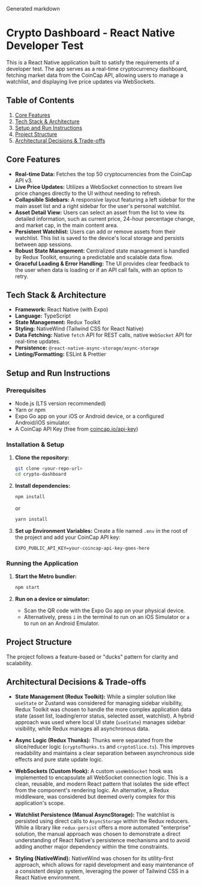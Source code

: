 Generated markdown
# Crypto Dashboard - React Native Developer Test

This is a React Native application built to satisfy the requirements of a developer test. The app serves as a real-time cryptocurrency dashboard, fetching market data from the CoinCap API, allowing users to manage a watchlist, and displaying live price updates via WebSockets.

## Table of Contents

1.  [Core Features](#core-features)
2.  [Tech Stack & Architecture](#tech-stack--architecture)
3.  [Setup and Run Instructions](#setup-and-run-instructions)
4.  [Project Structure](#project-structure)
5.  [Architectural Decisions & Trade-offs](#architectural-decisions--trade-offs)

## Core Features

*   **Real-time Data:** Fetches the top 50 cryptocurrencies from the CoinCap API v3.
*   **Live Price Updates:** Utilizes a WebSocket connection to stream live price changes directly to the UI without needing to refresh.
*   **Collapsible Sidebars:** A responsive layout featuring a left sidebar for the main asset list and a right sidebar for the user's personal watchlist.
*   **Asset Detail View:** Users can select an asset from the list to view its detailed information, such as current price, 24-hour percentage change, and market cap, in the main content area.
*   **Persistent Watchlist:** Users can add or remove assets from their watchlist. This list is saved to the device's local storage and persists between app sessions.
*   **Robust State Management:** Centralized state management is handled by Redux Toolkit, ensuring a predictable and scalable data flow.
*   **Graceful Loading & Error Handling:** The UI provides clear feedback to the user when data is loading or if an API call fails, with an option to retry.

## Tech Stack & Architecture

*   **Framework:** React Native (with Expo)
*   **Language:** TypeScript
*   **State Management:** Redux Toolkit
*   **Styling:** NativeWind (Tailwind CSS for React Native)
*   **Data Fetching:** Native `fetch` API for REST calls, native `WebSocket` API for real-time updates.
*   **Persistence:** `@react-native-async-storage/async-storage`
*   **Linting/Formatting:** ESLint & Prettier

## Setup and Run Instructions

### Prerequisites

*   Node.js (LTS version recommended)
*   Yarn or npm
*   Expo Go app on your iOS or Android device, or a configured Android/iOS simulator.
*   A CoinCap API Key (free from [coincap.io/api-key](https://coincap.io/api-key))

### Installation & Setup

1.  **Clone the repository:**
    ```bash
    git clone <your-repo-url>
    cd crypto-dashboard
    ```

2.  **Install dependencies:**
    ```bash
    npm install
    ```
    or
    ```bash
    yarn install
    ```

3.  **Set up Environment Variables:**
    Create a file named `.env` in the root of the project and add your CoinCap API key:
    ```
    EXPO_PUBLIC_API_KEY=your-coincap-api-key-goes-here
    ```

### Running the Application

1.  **Start the Metro bundler:**
    ```bash
    npm start
    ```

2.  **Run on a device or simulator:**
    *   Scan the QR code with the Expo Go app on your physical device.
    *   Alternatively, press `i` in the terminal to run on an iOS Simulator or `a` to run on an Android Emulator.

## Project Structure

The project follows a feature-based or "ducks" pattern for clarity and scalability.

## Architectural Decisions & Trade-offs

*   **State Management (Redux Toolkit):** While a simpler solution like `useState` or Zustand was considered for managing sidebar visibility, Redux Toolkit was chosen to handle the more complex application data state (asset list, loading/error status, selected asset, watchlist). A hybrid approach was used where local UI state (`useState`) manages sidebar visibility, while Redux manages all asynchronous data.

*   **Async Logic (Redux Thunks):** Thunks were separated from the slice/reducer logic (`cryptoThunks.ts` and `cryptoSlice.ts`). This improves readability and maintains a clear separation between asynchronous side effects and pure state update logic.

*   **WebSockets (Custom Hook):** A custom `useWebSocket` hook was implemented to encapsulate all WebSocket connection logic. This is a clean, reusable, and modern React pattern that isolates the side effect from the component's rendering logic. An alternative, a Redux middleware, was considered but deemed overly complex for this application's scope.

*   **Watchlist Persistence (Manual AsyncStorage):** The watchlist is persisted using direct calls to `AsyncStorage` within the Redux reducers. While a library like `redux-persist` offers a more automated "enterprise" solution, the manual approach was chosen to demonstrate a direct understanding of React Native's persistence mechanisms and to avoid adding another major dependency within the time constraints.

*   **Styling (NativeWind):** NativeWind was chosen for its utility-first approach, which allows for rapid development and easy maintenance of a consistent design system, leveraging the power of Tailwind CSS in a React Native environment.